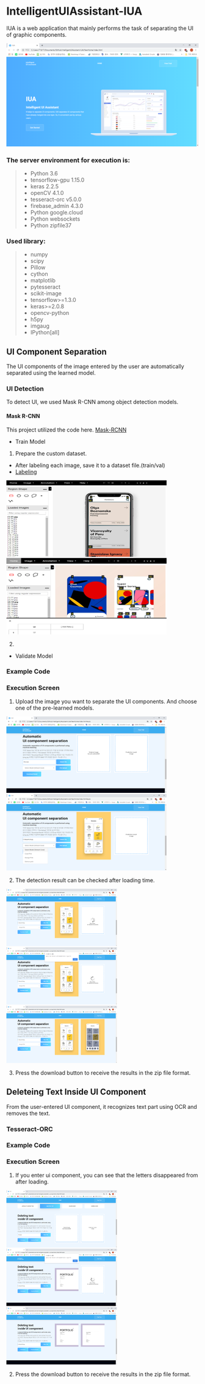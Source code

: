 # IntelligentUIAssistant-IUA
IUA is a web application that mainly performs the task of separating the UI of graphic components.<br>

![main_screen](./image/img1.png)
### The server environment for execution is:<br>
> * Python 3.6<br>
> * tensorflow-gpu 1.15.0<br>
> * keras 2.2.5<br>
> * openCV 4.1.0<br>
> * tesseract-orc v5.0.0<br>
> * firebase_admin 4.3.0<br>
> * Python google.cloud<br>
> * Python websockets<br>
> * Python zipfile37<br>
### Used library:<br>
> * numpy<br>
> * scipy<br>
> * Pillow<br>
> * cython<br>
> * matplotlib<br>
> * pytesseract<br>
> * scikit-image<br>
> * tensorflow>=1.3.0<br>
> * keras>=2.0.8<br>
> * opencv-python<br>
> * h5py<br>
> * imgaug<br>
> * IPython[all]<br>
## UI Component Separation
The UI components of the image entered by the user are automatically separated using the learned model.<br>
### UI Detection<br>
To detect UI, we used Mask R-CNN among object detection models.<br>
#### Mask R-CNN
This project utilized the code here. [Mask-RCNN](https://github.com/matterport/Mask_RCNN)

- Train Model
 1. Prepare the custom dataset.
 - After labeling each image, save it to a dataset file.(train/val)
 - [Labeling](http://www.robots.ox.ac.uk/~vgg/software/via/via-1.0.6.html)
 
 <img src="./image/img10.png" width="420" height="200" ><img src="./image/img11.png" width="420" height="200">
 
 
  
 2.
  
- Validate Model

### Example Code
### Execution Screen

1. Upload the image you want to separate the UI components. And choose one of the pre-learned models.

<img src="./image/img2.png" width="420" height="200" ><img src="./image/img3.png" width="420" height="200">

2. The detection result can be checked after loading time. 

<img src="./image/img4.png" width="290" height="150"><img src="./image/img5.png" width="290" height="150"><img src="./image/img6.png" width="290" height="150">

3. Press the download button to receive the results in the zip file format.
## Deleteing Text Inside UI Component

From the user-entered UI component, it recognizes text part using OCR and removes the text.<br>

### Tesseract-ORC
### Example Code
### Execution Screen

1. If you enter ui component, you can see that the letters disappeared from  after loading.<br>

<img src="./image/img7.png" width="290" height="150"><img src="./image/img8.png" width="290" height="150"><img src="./image/img9.png" width="290" height="150">

2. Press the download button to receive the results in the zip file format.
